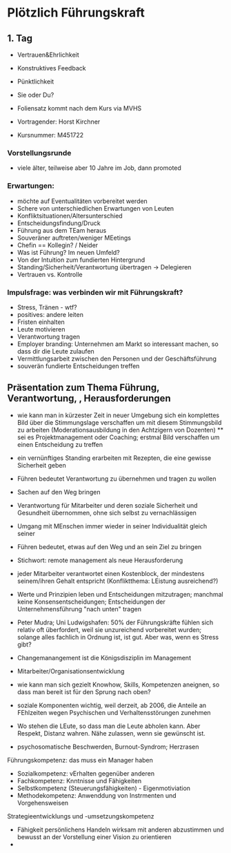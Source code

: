 # Plötzlich Führungskraft

## 1. Tag
* Vertrauen&Ehrlichkeit
* Konstruktives Feedback
* Pünktlichkeit
* Sie oder Du?
* Foliensatz kommt nach dem Kurs via MVHS

* Vortragender: Horst Kirchner
* Kursnummer: M451722

### Vorstellungsrunde
* viele älter, teilweise aber 10 Jahre im Job, dann promoted

### Erwartungen:
* möchte auf Eventualitäten vorbereitet werden
* Schere von unterschiedlichen Erwartungen von Leuten
* Konfliktsituationen/Altersunterschied
* Entscheidungsfindung/Druck
* Führung aus dem TEam heraus
* Souveräner auftreten/weniger MEetings
* Chefin == Kollegin? / Neider
* Was ist Führung? Im neuen Umfeld?
* Von der Intuition zum fundierten Hintergrund
* Standing/Sicherheit/Verantwortung übertragen -> Delegieren
* Vertrauen vs. Kontrolle

### Impulsfrage: was verbinden wir mit Führungskraft?
* Stress, Tränen - wtf?
* positives: andere leiten
* Fristen einhalten
* Leute motivieren
* Verantwortung tragen
* Employer branding: Unternehmen am Markt so interessant machen, so dass dir die Leute zulaufen
* Vermittlungsarbeit zwischen den Personen und der Geschäftsführung
* souverän fundierte Entscheidungen treffen

## Präsentation zum Thema Führung, Verantwortung, , Herausforderungen

* wie kann man in kürzester Zeit in neuer Umgebung sich ein komplettes Bild über die Stimmungslage verschaffen um mit diesem Stimmungsbild zu arbeiten (Moderationsausbildung in den Achtzigern von Dozenten)
** sei es Projektmanagement oder Coaching; erstmal Bild verschaffen um einen Entscheidung zu treffen
* ein vernünftiges Standing erarbeiten mit Rezepten, die eine gewisse Sicherheit geben

* Führen bedeutet Verantwortung zu übernehmen und tragen zu wollen
* Sachen auf den Weg bringen
* Verantwortung für Mitarbeiter und deren soziale Sicherheit und Gesundheit übernommen, ohne sich selbst zu vernachlässigen
* Umgang mit MEnschen immer wieder in seiner Individualität gleich seiner
* Führen bedeutet, etwas auf den Weg und an sein Ziel zu bringen
* Stichwort: remote management als neue Herausforderung
* jeder Mitarbeiter verantwortet einen Kostenblock, der mindestens seinem/ihren Gehalt entspricht (Konfliktthema: LEistung ausreichend?)
* Werte und Prinzipien leben und Entscheidungen mitzutragen; manchmal keine Konsensentscheidungen; Entscheidungen der Unternehmensführung "nach unten" tragen
* Peter Mudra; Uni Ludwigshafen: 50% der Führungskräfte fühlen sich relativ oft überfordert, weil sie unzureichend vorbereitet wurden; solange alles fachlich in Ordnung ist, ist gut. Aber was, wenn es Stress gibt?
* Changemanangement ist die Königsdisziplin im Management
* Mitarbeiter/Organisationsentwicklung
* wie kann man sich gezielt Knowhow, Skills, Kompetenzen aneignen, so dass man bereit ist für den Sprung nach oben?
* soziale Komponenten wichtig, weil derzeit, ab 2006, die Anteile an FEhlzeiten wegen Psychischen und Verhaltensstörungen zunehmen
* Wo stehen die LEute, so dass man die Leute abholen kann. Aber Respekt, Distanz wahren. Nähe zulassen, wenn sie gewünscht ist.
* psychosomatische Beschwerden, Burnout-Syndrom; Herzrasen

Führungskompetenz: das muss ein Manager haben
* Sozialkompetenz: vErhalten gegenüber anderen
* Fachkompetenz: Knntnisse und Fähigkeiten
* Selbstkompetenz (Steuerungsfähigkeiten) - Eigenmotiviation
* Methodekompetenz: Anwenddung von Instrmenten und Vorgehensweisen

Strategieentwicklungs und -umsetzungskompetenz
* Fähigkeit persönlichens Handeln wirksam mit anderen abzustimmen und bewusst an der Vorstellung einer Vision zu orientieren
* 


